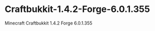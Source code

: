 Craftbukkit-1.4.2-Forge-6.0.1.355
=================================

Minecraft Craftbukkit 1.4.2 Forge 6.0.1.355